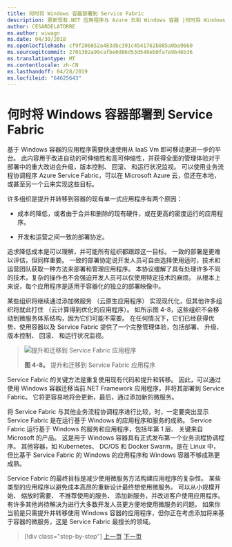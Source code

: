 ```yaml
---
title: 何时将 Windows 容器部署到 Service Fabric
description: 更新现有.NET 应用程序与 Azure 云和 Windows 容器 |何时将 Windows 容器部署到 Service Fabric
author: CESARDELATORRE
ms.author: wiwagn
ms.date: 04/30/2018
ms.openlocfilehash: cf9f206852a483dbc391c4541762b885a0ba9660
ms.sourcegitcommit: 2701302a99cafbe0d86d53d540eb0fa7e9b46b36
ms.translationtype: MT
ms.contentlocale: zh-CN
ms.lasthandoff: 04/28/2019
ms.locfileid: "64625643"
---
```

# <a name="when-to-deploy-windows-containers-to-service-fabric"></a>何时将 Windows 容器部署到 Service Fabric

基于 Windows 容器的应用程序需要快速使用从 IaaS Vm 即可移动更进一步的平台。 此内容用于改进自动的可伸缩性和高可伸缩性，并获得全面的管理体验对于部署中的重大改进会升级，版本控制、 回滚、 和运行状况监视。 可以使用业务流程协调程序 Azure Service Fabric，可以在 Microsoft Azure 云，但还在本地，或甚至另一个云来实现这些目标。

许多组织是提升并转移到容器的现有单一式应用程序有两个原因：

- 成本的降低，或者由于合并和删除的现有硬件，或在更高的密度运行的应用程序。

- 开发和运营之间一致的部署协定。

追求降低成本是可以理解，并可能所有组织都跟踪这一目标。 一致的部署是更难以评估，但同样重要。 一致的部署协定说开发人员可自由选择使用适时，技术和运营团队获取一种方法来部署和管理应用程序。 本协议缓解了具有处理许多不同的技术，复杂的操作也不会强迫开发人员可以仅使用特定技术的麻烦。 从根本上来说，每个应用程序是适用于容器化的独立的部署映像中。

某些组织将继续通过添加微服务 （云原生应用程序） 实现现代化，但其他许多组织将就此打住 （云计算得到优化的应用程序）。 如所示图 4-8，这些组织不会移动到微服务体系结构，因为它们可能不需要。 在任何情况下，它们已经获得优势，使用容器以及 Service Fabric 提供了一个完整管理体验，包括部署、 升级、 版本控制、 回滚、 和运行状况监视。

> ![提升和迁移到 Service Fabric 应用程序](./media/image8.png)
>
> **图 4-8。** 提升和迁移到 Service Fabric 应用程序

Service Fabric 的关键方法是重复使用现有代码和提升和转移。 因此，可以通过使用 Windows 容器迁移当前.NET Framework 应用程序，并将其部署到 Service Fabric。 它将更容易地将会更新，最后，通过添加新的微服务。

将 Service Fabric 与其他业务流程协调程序进行比较，时，一定要突出显示 Service Fabric 是在运行基于 Windows 的应用程序和服务的成熟。 Service Fabric 运行基于 Windows 的服务和应用程序，包括年第 1 层、 关键来自 Microsoft 的产品。 这是用于 Windows 容器具有正式发布第一个业务流程协调程序。 其他容器，如 Kubernetes、 DC/OS 和 Docker Swarm，是在 Linux 中，但比基于 Service Fabric 的 Windows 的应用程序和 Windows 容器不够成熟更成熟。

Service Fabric 的最终目标是减少使用微服务方法构建应用程序的复杂性。 某些类型的应用程序以避免成本高昂的重新设计最终想使用微服务。 可以从小规模开始、 缩放时需要、 不推荐使用的服务、 添加新服务，并改进客户使用应用程序。 有许多其他尚待解决为进行大多数开发人员更方便地使用微服务的问题。 如果你当前是只需提升并转移使用 Windows 容器的应用程序，但你正在考虑添加将来基于容器的微服务，这是 Service Fabric 最擅长的领域。

>[!div class="step-by-step"]
>[上一页](when-to-deploy-windows-containers-to-azure-vms-iaas-cloud.md)
>[下一页](when-to-deploy-windows-containers-to-azure-container-service-kubernetes.md)